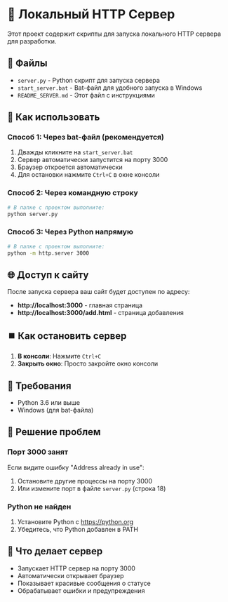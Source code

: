 # 🚀 Локальный HTTP Сервер

Этот проект содержит скрипты для запуска локального HTTP сервера для разработки.

## 📁 Файлы

- `server.py` - Python скрипт для запуска сервера
- `start_server.bat` - Bat-файл для удобного запуска в Windows
- `README_SERVER.md` - Этот файл с инструкциями

## 🎯 Как использовать

### Способ 1: Через bat-файл (рекомендуется)
1. Дважды кликните на `start_server.bat`
2. Сервер автоматически запустится на порту 3000
3. Браузер откроется автоматически
4. Для остановки нажмите `Ctrl+C` в окне консоли

### Способ 2: Через командную строку
```bash
# В папке с проектом выполните:
python server.py
```

### Способ 3: Через Python напрямую
```bash
# В папке с проектом выполните:
python -m http.server 3000
```

## 🌐 Доступ к сайту

После запуска сервера ваш сайт будет доступен по адресу:
- **http://localhost:3000** - главная страница
- **http://localhost:3000/add.html** - страница добавления

## ⏹️ Как остановить сервер

1. **В консоли**: Нажмите `Ctrl+C`
2. **Закрыть окно**: Просто закройте окно консоли

## 🔧 Требования

- Python 3.6 или выше
- Windows (для bat-файла)

## 🐛 Решение проблем

### Порт 3000 занят
Если видите ошибку "Address already in use":
1. Остановите другие процессы на порту 3000
2. Или измените порт в файле `server.py` (строка 18)

### Python не найден
1. Установите Python с https://python.org
2. Убедитесь, что Python добавлен в PATH

## 📝 Что делает сервер

- Запускает HTTP сервер на порту 3000
- Автоматически открывает браузер
- Показывает красивые сообщения о статусе
- Обрабатывает ошибки и предупреждения 
